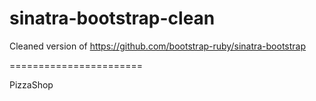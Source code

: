sinatra-bootstrap-clean
=======================

Cleaned version of https://github.com/bootstrap-ruby/sinatra-bootstrap

=======================

PizzaShop